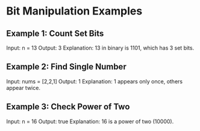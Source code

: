 # Bit Manipulation Examples

## Example 1: Count Set Bits

Input: n = 13
Output: 3
Explanation: 13 in binary is 1101, which has 3 set bits.

## Example 2: Find Single Number

Input: nums = [2,2,1]
Output: 1
Explanation: 1 appears only once, others appear twice.

## Example 3: Check Power of Two

Input: n = 16
Output: true
Explanation: 16 is a power of two (10000).
